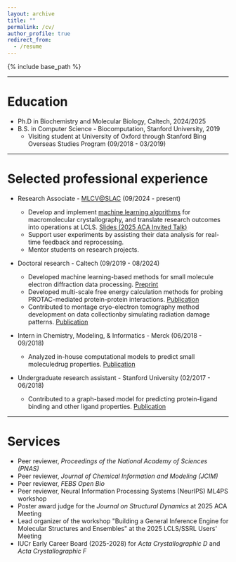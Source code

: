 ```yaml
---
layout: archive
title: ""
permalink: /cv/
author_profile: true
redirect_from:
  - /resume
---
```


{% include base_path %}

---
# Education
* Ph.D in Biochemistry and Molecular Biology, Caltech, 2024/2025
* B.S. in Computer Science - Biocomputation, Stanford University, 2019
  * Visiting student at University of Oxford through Stanford Bing Overseas Studies Program (09/2018 - 03/2019)

---
# Selected professional experience
* Research Associate - [MLCV@SLAC](https://lcls-mlcv.github.io/) (09/2024 - present)
  * Develop and implement [machine learning algorithms](https://github.com/DorisMai/abismal_torch) for macromolecular crystallography, and translate research outcomes into operations at LCLS. [Slides (2025 ACA Invited Talk)](https://docs.google.com/presentation/d/1VvBTk06yBm0cFEA91ZJYH0vYohx02drm70LbBemrsxs/edit?usp=sharing)
  * Support user experiments by assisting their data analysis for real-time feedback and reprocessing.
  * Mentor students on research projects.

* Doctoral research - Caltech (09/2019 - 08/2024)
  * Developed machine learning-based methods for small molecule electron diffraction data processing. [Preprint](https://chemrxiv.org/engage/chemrxiv/article-details/66bd949820ac769e5fa7d032)
  * Developed multi-scale free energy calculation methods for probing PROTAC-mediated protein-protein interactions. [Publication](https://pubs.acs.org/doi/full/10.1021/acs.jpcb.2c05795)
  * Contributed to montage cryo-electron tomography method development on data collectionby simulating radiation damage patterns. [Publication](https://www.sciencedirect.com/science/article/pii/S1047847722000302)

* Intern in Chemistry, Modeling, & Informatics - Merck (06/2018 - 09/2018)
  * Analyzed in-house computational models to predict small moleculedrug properties. [Publication](https://pubs.acs.org/doi/10.1021/acs.jcim.2c00245)

* Undergraduate research assistant - Stanford University (02/2017 - 06/2018)
  * Contributed to a graph-based model for predicting protein-ligand binding and other ligand properties. [Publication](https://pubs.acs.org/doi/full/10.1021/acscentsci.8b00507)
  
---
# Services
* Peer reviewer, *Proceedings of the National Academy of Sciences (PNAS)*
* Peer reviewer, *Journal of Chemical Information and Modeling (JCIM)*
* Peer reviewer, *FEBS Open Bio*
* Peer reviewer, Neural Information Processing Systems (NeurIPS) ML4PS workshop
* Poster award judge for the *Journal on Structural Dynamics* at 2025 ACA Meeting
* Lead organizer of the workshop "Building a General Inference Engine for Molecular Structures and Ensembles" at the 2025 LCLS/SSRL Users' Meeting
* IUCr Early Career Board (2025-2028) for *Acta Crystallographic D* and *Acta Crystallographic F*
